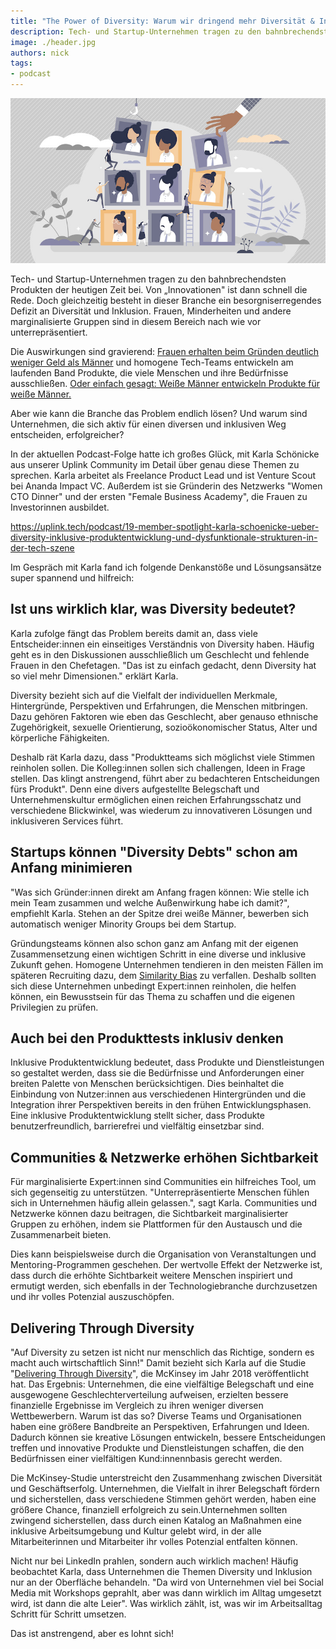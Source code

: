 ```yaml
---
title: "The Power of Diversity: Warum wir dringend mehr Diversität & Inklusion in der Tech-Branche brauchen"
description: Tech- und Startup-Unternehmen tragen zu den bahnbrechendsten Produkten der heutigen Zeit bei. Von „Innovationen" ist dann schnell die Rede.
image: ./header.jpg
authors: nick
tags:
- podcast
---
```


![](header.jpg)

Tech- und Startup-Unternehmen tragen zu den bahnbrechendsten Produkten der heutigen Zeit bei. Von „Innovationen" ist dann schnell die Rede. Doch gleichzeitig besteht in dieser Branche ein besorgniserregendes Defizit an Diversität und Inklusion. Frauen, Minderheiten und andere marginalisierte Gruppen sind in diesem Bereich nach wie vor unterrepräsentiert.

Die Auswirkungen sind gravierend: [Frauen erhalten beim Gründen deutlich weniger Geld als Männer](https://t3n.de/news/kau-geld-gruenderinnen-europas-startup-szene-maennerdomaene-1558487/) und homogene Tech-Teams entwickeln am laufenden Band Produkte, die viele Menschen und ihre Bedürfnisse ausschließen. [Oder einfach gesagt: Weiße Männer entwickeln Produkte für weiße Männer.](https://www.geo.de/amp/wissen/forschung-und-technik/gender-data-gap--warum-die-datenluecke-so-gefaehrlich-sein-kann-33452236.html)

Aber wie kann die Branche das Problem endlich lösen? Und warum sind Unternehmen, die sich aktiv für einen diversen und inklusiven Weg entscheiden, erfolgreicher?

<!--truncate-->

In der aktuellen Podcast-Folge hatte ich großes Glück, mit Karla Schönicke aus unserer Uplink Community im Detail über genau diese Themen zu sprechen. Karla arbeitet als Freelance Product Lead und ist Venture Scout bei Ananda Impact VC. Außerdem ist sie Gründerin des Netzwerks "Women CTO Dinner" und der ersten "Female Business Academy", die Frauen zu Investorinnen ausbildet.

<Embed>https://uplink.tech/podcast/19-member-spotlight-karla-schoenicke-ueber-diversity-inklusive-produktentwicklung-und-dysfunktionale-strukturen-in-der-tech-szene</Embed>

Im Gespräch mit Karla fand ich folgende Denkanstöße und Lösungsansätze super spannend und hilfreich:

## Ist uns wirklich klar, was Diversity bedeutet?

Karla zufolge fängt das Problem bereits damit an, dass viele Entscheider:innen ein einseitiges Verständnis von Diversity haben. Häufig geht es in den Diskussionen ausschließlich um Geschlecht und fehlende Frauen in den Chefetagen. "Das ist zu einfach gedacht, denn Diversity hat so viel mehr Dimensionen." erklärt Karla.

Diversity bezieht sich auf die Vielfalt der individuellen Merkmale, Hintergründe, Perspektiven und Erfahrungen, die Menschen mitbringen. Dazu gehören Faktoren wie eben das Geschlecht, aber genauso ethnische Zugehörigkeit, sexuelle Orientierung, sozioökonomischer Status, Alter und körperliche Fähigkeiten.

Deshalb rät Karla dazu, dass "Produktteams sich möglichst viele Stimmen reinholen sollen. Die Kolleg:innen sollen sich challengen, Ideen in Frage stellen. Das klingt anstrengend, führt aber zu bedachteren Entscheidungen fürs Produkt". Denn eine divers aufgestellte Belegschaft und Unternehmenskultur ermöglichen einen reichen Erfahrungsschatz und verschiedene Blickwinkel, was wiederum zu innovativeren Lösungen und inklusiveren Services führt.

## Startups können "Diversity Debts" schon am Anfang minimieren

"Was sich Gründer:innen direkt am Anfang fragen können: Wie stelle ich mein Team zusammen und welche Außenwirkung habe ich damit?", empfiehlt Karla. Stehen an der Spitze drei weiße Männer, bewerben sich automatisch weniger Minority Groups bei dem Startup.

Gründungsteams können also schon ganz am Anfang mit der eigenen Zusammensetzung einen wichtigen Schritt in eine diverse und inklusive Zukunft gehen. Homogene Unternehmen tendieren in den meisten Fällen im späteren Recruiting dazu, dem [Similarity Bias](https://neuroleadership.com/your-brain-at-work/seeds-model-biases-affect-decision-making/) zu verfallen. Deshalb sollten sich diese Unternehmen unbedingt Expert:innen reinholen, die helfen können, ein Bewusstsein für das Thema zu schaffen und die eigenen Privilegien zu prüfen.

## Auch bei den Produkttests inklusiv denken

Inklusive Produktentwicklung bedeutet, dass Produkte und Dienstleistungen so gestaltet werden, dass sie die Bedürfnisse und Anforderungen einer breiten Palette von Menschen berücksichtigen. Dies beinhaltet die Einbindung von Nutzer:innen aus verschiedenen Hintergründen und die Integration ihrer Perspektiven bereits in den frühen Entwicklungsphasen. Eine inklusive Produktentwicklung stellt sicher, dass Produkte benutzerfreundlich, barrierefrei und vielfältig einsetzbar sind.

## Communities & Netzwerke erhöhen Sichtbarkeit

Für marginalisierte Expert:innen sind Communities ein hilfreiches Tool, um sich gegenseitig zu unterstützen. "Unterrepräsentierte Menschen fühlen sich in Unternehmen häufig allein gelassen.", sagt Karla. Communities und Netzwerke können dazu beitragen, die Sichtbarkeit marginalisierter Gruppen zu erhöhen, indem sie Plattformen für den Austausch und die Zusammenarbeit bieten.

Dies kann beispielsweise durch die Organisation von Veranstaltungen und Mentoring-Programmen geschehen. Der wertvolle Effekt der Netzwerke ist, dass durch die erhöhte Sichtbarkeit weitere Menschen inspiriert und ermutigt werden, sich ebenfalls in der Technologiebranche durchzusetzen und ihr volles Potenzial auszuschöpfen.

## Delivering Through Diversity

"Auf Diversity zu setzen ist nicht nur menschlich das Richtige, sondern es macht auch wirtschaftlich Sinn!" Damit bezieht sich Karla auf die Studie "[Delivering Through Diversity](https://www.mckinsey.com/capabilities/people-and-organizational-performance/our-insights/delivering-through-diversity)", die McKinsey im Jahr 2018 veröffentlicht hat. Das Ergebnis: Unternehmen, die eine vielfältige Belegschaft und eine ausgewogene Geschlechterverteilung aufweisen, erzielten bessere finanzielle Ergebnisse im Vergleich zu ihren weniger diversen Wettbewerbern. Warum ist das so? Diverse Teams und Organisationen haben eine größere Bandbreite an Perspektiven, Erfahrungen und Ideen. Dadurch können sie kreative Lösungen entwickeln, bessere Entscheidungen treffen und innovative Produkte und Dienstleistungen schaffen, die den Bedürfnissen einer vielfältigen Kund:innennbasis gerecht werden.

Die McKinsey-Studie unterstreicht den Zusammenhang zwischen Diversität und Geschäftserfolg. Unternehmen, die Vielfalt in ihrer Belegschaft fördern und sicherstellen, dass verschiedene Stimmen gehört werden, haben eine größere Chance, finanziell erfolgreich zu sein.Unternehmen sollten zwingend sicherstellen, dass durch einen Katalog an Maßnahmen eine inklusive Arbeitsumgebung und Kultur gelebt wird,  in der alle Mitarbeiterinnen und Mitarbeiter ihr volles Potenzial entfalten können.

Nicht nur bei LinkedIn prahlen, sondern auch wirklich machen!
Häufig beobachtet Karla, dass Unternehmen die Themen Diversity und Inklusion nur an der Oberfläche behandeln. "Da wird von Unternehmen viel bei Social Media mit Workshops geprahlt, aber was dann wirklich im Alltag umgesetzt wird, ist dann die alte Leier". Was wirklich zählt, ist, was wir im Arbeitsalltag Schritt für Schritt umsetzen.

Das ist anstrengend, aber es lohnt sich!
